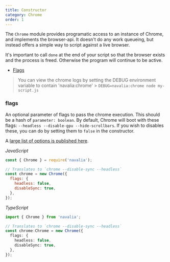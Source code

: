 ```yaml
---
title: Constructor
category: Chrome
order: 1
---
```


The `Chrome` module provides programatic access to an instance of Chrome, and implements the browser-api. It doesn't do any work queueing, but instead offers a simple way to script against a live browser.

It's important to call `done` at the end of your script so that the browser exists and the process is freed. Otherwise the program will continue to be active.

- [Flags](#flags)

> You can view the chrome logs by setting the DEBUG environment variable to contain 'navalia:chrome' > `DEBUG=navalia:chrome node my-script.js`

### flags

An optional parameter of flags to pass the chrome execution. This should be a hash of `parameter: boolean`. By default, Chrome will boot with these flags: `--headless --disable-gpu --hide-scrollbars`. If you wish to disables these, you can do by setting them to `false` in the constructor.

A [large list of options is published here](https://peter.sh/experiments/chromium-command-line-switches/).

*JavaScript*
```js
const { Chrome } = require('navalia');

// Translates to `chrome --disable-sync --headless`
const chrome = new Chrome({
  flags: {
    headless: false,
    disableSync: true,
  },
});
```

*TypeScript*
```ts
import { Chrome } from 'navalia';

// Translates to `chrome --disable-sync --headless`
const chrome:Chrome = new Chrome({
  flags: {
    headless: false,
    disableSync: true,
  },
});
```
